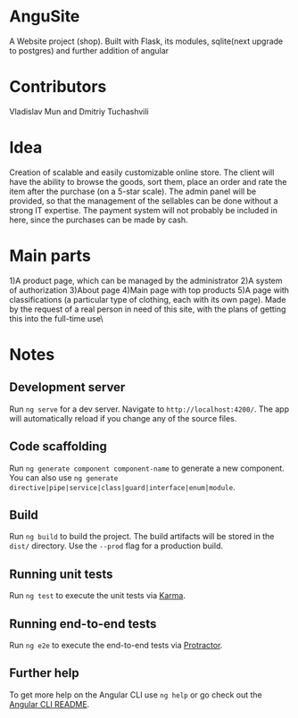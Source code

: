 # AnguSite
A Website project (shop). Built with Flask, its modules, sqlite(next upgrade to postgres) and further addition of angular

# Contributors
Vladislav Mun and
Dmitriy Tuchashvili

# Idea
Creation of scalable and easily customizable online store. The client will have the ability to browse the goods, sort them, place an order and rate the item after the purchase (on a 5-star scale). The admin panel will be provided, so that the management of the sellables can be done without a strong IT expertise. The payment system will not probably be included in here, since the purchases can be made by cash. 

# Main parts
1)A product page, which can be managed by the administrator
2)A system of authorization 
3)About page
4)Main page with top products
5)A page with classifications (a particular type of clothing, each with its own page). 
Made by the request of a real person in need of this site, with the  plans of getting this into the full-time use\

# Notes
## Development server

Run `ng serve` for a dev server. Navigate to `http://localhost:4200/`. The app will automatically reload if you change any of the source files.

## Code scaffolding

Run `ng generate component component-name` to generate a new component. You can also use `ng generate directive|pipe|service|class|guard|interface|enum|module`.

## Build

Run `ng build` to build the project. The build artifacts will be stored in the `dist/` directory. Use the `--prod` flag for a production build.

## Running unit tests

Run `ng test` to execute the unit tests via [Karma](https://karma-runner.github.io).

## Running end-to-end tests

Run `ng e2e` to execute the end-to-end tests via [Protractor](http://www.protractortest.org/).

## Further help

To get more help on the Angular CLI use `ng help` or go check out the [Angular CLI README](https://github.com/angular/angular-cli/blob/master/README.md).
